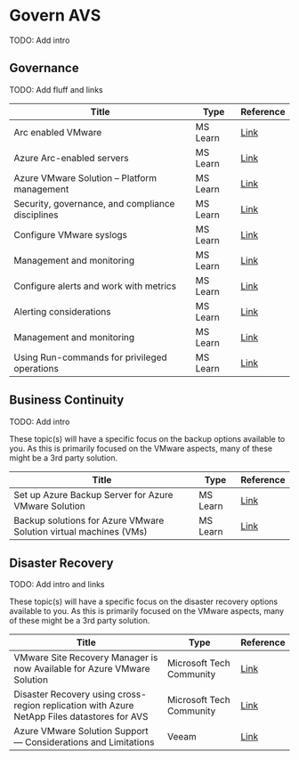 # Govern AVS

TODO: Add intro

## Governance

TODO: Add fluff and links

| **Title** | **Type** | **Reference** |
| --- | --- | ---|
| Arc enabled VMware | MS Learn | [Link](https://learn.microsoft.com/azure/azure-arc/vmware-vsphere/overview) |
| Azure Arc-enabled servers | MS Learn | [Link](https://learn.microsoft.com/azure/azure-arc/servers/overview) |
| Azure VMware Solution – Platform management | MS Learn | [Link](https://learn.microsoft.com/azure/azure-vmware/faq#how-often-is-the-vmware-solution-software--esxi--vcenter-server--nsx-t-data-center--patched--updated--or-upgraded-in-the-azure-vmware-solution-private-cloud) |
| Security, governance, and compliance disciplines | MS Learn | [Link](https://learn.microsoft.com/azure/cloud-adoption-framework/scenarios/azure-vmware/eslz-security-governance-and-compliance#governance) |
| Configure VMware syslogs | MS Learn | [Link](https://learn.microsoft.com/azure/azure-vmware/configure-vmware-syslogs) |
| Management and monitoring | MS Learn | [Link](https://learn.microsoft.com/azure/cloud-adoption-framework/scenarios/azure-vmware/eslz-management-and-monitoring#azure-tooling-recommendations) |
| Configure alerts and work with metrics | MS Learn | [Link](https://learn.microsoft.com/azure/azure-vmware/configure-alerts-for-azure-vmware-solution) |
| Alerting considerations | MS Learn | [Link](https://learn.microsoft.com/azure/cloud-adoption-framework/scenarios/azure-vmware/eslz-management-and-monitoring#azure-tooling-recommendations) |
| Management and monitoring | MS Learn | [Link](https://learn.microsoft.com/azure/cloud-adoption-framework/scenarios/azure-vmware/eslz-management-and-monitoring#azure-tooling-recommendations) |
| Using Run-commands for privileged operations | MS Learn | [Link](https://learn.microsoft.com/azure/azure-vmware/concepts-run-command) |

## Business Continuity

TODO: Add intro

These topic(s) will have a specific focus on the backup options available to you. As this is primarily focused on the VMware aspects, many of these might be a 3rd party solution.

| **Title** | **Type** | **Reference** |
| --- | --- | ---|
| Set up Azure Backup Server for Azure VMware Solution | MS Learn | [Link](https://learn.microsoft.com/azure/azure-vmware/set-up-backup-server-for-azure-vmware-solution) |
| Backup solutions for Azure VMware Solution virtual machines (VMs) | MS Learn | [Link](https://learn.microsoft.com/azure/azure-vmware/ecosystem-back-up-vms) |

## Disaster Recovery

TODO: Add intro and links

These topic(s) will have a specific focus on the disaster recovery options available to you. As this is primarily focused on the VMware aspects, many of these might be a 3rd party solution.

| **Title** | **Type** | **Reference** |
| --- | --- | ---|
| VMware Site Recovery Manager is now Available for Azure VMware Solution | Microsoft Tech Community  | [Link](https://techcommunity.microsoft.com/t5/azure-migration-and/vmware-site-recovery-manager-is-now-available-for-azure-vmware/ba-p/2553545) |
| Disaster Recovery using cross-region replication with Azure NetApp Files datastores for AVS | Microsoft Tech Community | [Link](https://techcommunity.microsoft.com/t5/azure-architecture-blog/disaster-recovery-using-cross-region-replication-with-azure/ba-p/3870682) |
| Azure VMware Solution Support — Considerations and Limitations | Veeam | [Link](https://www.veeam.com/kb4012) |
